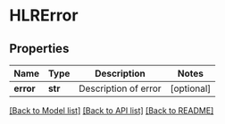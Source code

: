 # HLRError

## Properties
Name | Type | Description | Notes
------------ | ------------- | ------------- | -------------
**error** | **str** | Description of error | [optional] 

[[Back to Model list]](../README.md#documentation-for-models) [[Back to API list]](../README.md#documentation-for-api-endpoints) [[Back to README]](../README.md)


